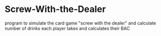 # Screw-With-the-Dealer
program to simulate the card game "screw with the dealer" and calculate number of drinks each player takes and calculates their BAC 
